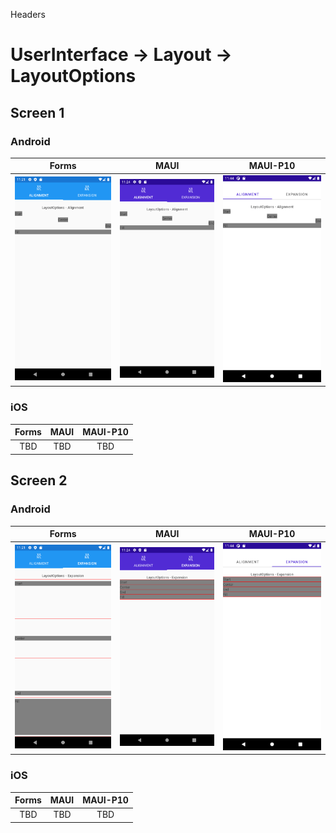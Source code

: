 

Headers
# UserInterface -> Layout -> LayoutOptions



## Screen 1

### Android

Forms| MAUI | MAUI-P10
:----------:|:---------:|:---------:
<img src="Forms/Android/alignment.png" width="400"/> | <img src="Maui/Android/alignment.png" width="400"/> | <img src="Maui-P10/Android/alignment.png" width="400"/>

### iOS

Forms| MAUI | MAUI-P10
:----------:|:---------:|:---------:
TBD | TBD | TBD


## Screen 2

### Android

Forms| MAUI | MAUI-P10
:----------:|:---------:|:---------:
<img src="Forms/Android/expansion.png" width="400"/> | <img src="Maui/Android/expansion.png" width="400"/> | <img src="Maui-P10/Android/expansion.png" width="400"/>

### iOS

Forms| MAUI | MAUI-P10
:----------:|:---------:|:---------:
TBD | TBD | TBD
